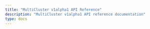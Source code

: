 ```yaml
---
title: "MultiCluster v1alpha1 API Reference"
description: "MultiCluster v1alpha1 API reference documentation"
type: docs
---
```

